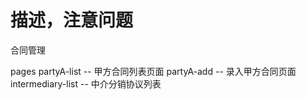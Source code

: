 # 描述，注意问题
合同管理

pages
partyA-list  --  甲方合同列表页面
partyA-add  --  录入甲方合同页面
intermediary-list  --  中介分销协议列表 
